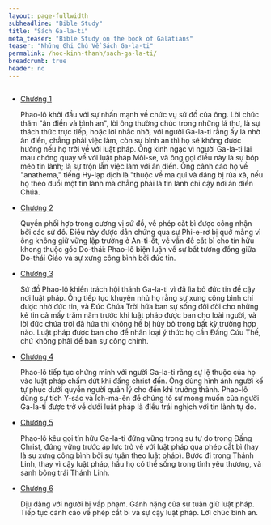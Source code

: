 ```yaml
---
layout: page-fullwidth
subheadline: "Bible Study"
title: "Sách Ga-la-ti"
meta_teaser: "Bible Study on the book of Galatians"
teaser: "Những Ghi Chú Về Sách Ga-la-ti"
permalink: /hoc-kinh-thanh/sach-ga-la-ti/
breadcrumb: true
header: no
---
```

<!--more-->
<div class="small-12 columns" style="padding: 0px; border-bottom: none;">

<ul class="side-nav">
      <li>
      <a href="/hoc-kinh-thanh/sach-ga-la-ti/01/">Chương 1</a>
      <p style="font-weight: normal;">Phao-lô khởi đầu với sự nhấn mạnh về chức vụ sứ đồ của ông. Lời chúc thăm "ân điển và bình an", lời ông thường chúc trong những lá thư, là sự thách thức trực tiếp, hoặc lời nhắc nhở, với người Ga-la-ti rằng ấy là nhờ ân điển, chẳng phải việc làm, còn sự bình an thì họ sẽ không được hưởng nếu họ trởi về với luật pháp. Ông kinh ngạc vì người Ga-la-ti lại mau chóng quay về với lụật pháp Môi-se, và ông gọi điều này là sự bóp méo tin lành; là sự trộn lẫn việc làm với ân điển. Ông cảnh cáo họ về "anathema," tiếng Hy-lạp dịch là "thuộc về ma quỉ và đáng bị rủa xả, nếu họ theo đuổi một tin lành mà chẳng phải là tin lành chỉ cậy nơi ân điển Chúa.</p>
      </li>
      <li>
      <a href="/hoc-kinh-thanh/sach-ga-la-ti/02/">Chương 2</a>
      <p style="font-weight: normal;">Quyền phối hợp trong cương vị sứ đồ, về phép cắt bì được công nhận bởi các sứ đồ. Điều này được dẫn chứng qua sự Phi-e-rơ bị quở mắng vì ông không giữ vững lập trường ở An-ti-ốt, về vấn đề cắt bì cho tín hữu khong thuộc gốc Do-thái: Phao-lô biện luận về sự bất tương đồng giữa Do-thái Giáo và sự xưng công bình bởi đức tin.</p>
      </li>
      <li><a href="/hoc-kinh-thanh/sach-ga-la-ti/03/">Chương 3</a>
      <p style="font-weight: normal;">Sứ đồ Phao-lô khiển trách hội thánh Ga-la-ti vì đã lìa bỏ đức tin để cậy nơi luật pháp. Ông tiếp tục khuyên nhủ họ rằng sự xưng công bình chỉ được nhờ đức tin, và Đức Chúa Trời hứa ban sự sống đời đời cho những kẻ tin cả mấy trăm năm trước khi luật pháp được ban cho loài người, và lời đức chúa trời đã hứa thì không hề bị hủy bỏ trong bất kỳ trường hợp nào. Luật pháp được ban cho để nhân loại ý thức họ cần Đấng Cứu Thế, chứ không phải để ban sự công chính.</p>
      </li>
      <li>
      <a href="/hoc-kinh-thanh/sach-ga-la-ti/04/">Chương 4</a>
      <p style="font-weight: normal;">Phao-lô tiếp tục chứng minh với người Ga-la-ti rằng sự lệ thuộc của họ vào luật pháp chấm dứt khi đấng christ đến. Ông dùng hình ảnh người kế tự phục dưới quyền người quản lý cho đến khi trưởng thành.  Phao-lô dùng sự tích Y-sác và Ích-ma-ên để chứng tỏ sự mong muốn của người Ga-la-ti được trở về dưới luật pháp là điều trái nghịch với tin lành tự do.</p>
      </li>
      <li>
      <a href="/hoc-kinh-thanh/sach-ga-la-ti/05/">Chương 5</a>
      <p style="font-weight: normal;">Phao-lô kêu gọi tín hữu Ga-la-ti đứng vững trong sự tự do trong Đấng Christ, đứng vững trước áp lực trở về với luật pháp qua phép cắt bì (hay là sự xưng công bình bởi sự tuân theo luật pháp). Bước đi trong Thánh Linh, thay vì cậy luật pháp, hầu họ có thể sống trong tình yêu thương, và sanh bông trái Thánh Linh.</p>
      </li>
      <li>
      <a href="/hoc-kinh-thanh/sach-ga-la-ti/06/">Chương 6</a>
      <p style="font-weight: normal;">Dịu dàng với người bị vấp phạm. Gánh nặng của sự tuân giữ luật pháp. Tiếp tục cảnh cáo về phép cắt bì và sự cậy luật pháp. Lời chúc bình an.</p>
      </li>
</ul>
</div>
